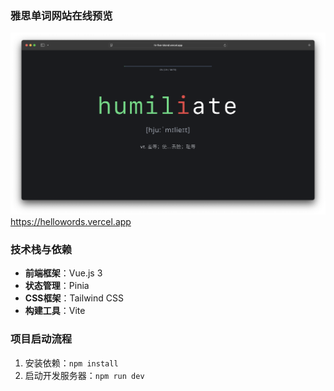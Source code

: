 ### 雅思单词网站在线预览

![alt text](image-1.png)
https://hellowords.vercel.app

### 技术栈与依赖

- **前端框架**：Vue.js 3
- **状态管理**：Pinia
- **CSS框架**：Tailwind CSS
- **构建工具**：Vite

### 项目启动流程

1. 安装依赖：`npm install`
2. 启动开发服务器：`npm run dev`
